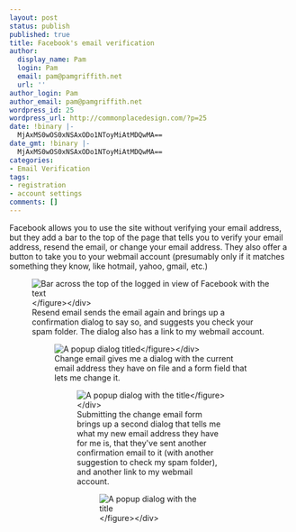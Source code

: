 ```yaml
---
layout: post
status: publish
published: true
title: Facebook's email verification
author:
  display_name: Pam
  login: Pam
  email: pam@pamgriffith.net
  url: ''
author_login: Pam
author_email: pam@pamgriffith.net
wordpress_id: 25
wordpress_url: http://commonplacedesign.com/?p=25
date: !binary |-
  MjAxMS0wOS0xNSAxODo1NToyMiAtMDQwMA==
date_gmt: !binary |-
  MjAxMS0wOS0xNSAxODo1NToyMiAtMDQwMA==
categories:
- Email Verification
tags:
- registration
- account settings
comments: []
---
```

<p>Facebook allows you to use the site without verifying your email address, but they add a bar to the top of the page that tells you to verify your email address, resend the email, or change your email address. They also offer a button to take you to your webmail account (presumably only if it matches something they know, like hotmail, yahoo, gmail, etc.)</p>
<div class="figure-wrapper">
<figure><img class="alignnone size-full wp-image-26" title="facebook-confirm-email-bar" src="http:&#47;&#47;commonplacedesign.com&#47;wp-content&#47;uploads&#47;facebook-confirm-email-bar.png" alt="Bar across the top of the logged in view of Facebook with the text "Pam, go to [redacted email address] to complete the sign-up process.", a button to go to my email, and links to resend the verification email or change my email address" &#47;><&#47;figure><&#47;div><br />
Resend email sends the email again and brings up a confirmation dialog to say so, and suggests you check your spam folder. The dialog also has a link to my webmail account.</p>
<div class="figure-wrapper">
<figure><img class="alignnone size-full wp-image-27" title="facebook-resend-email-dialog" src="http:&#47;&#47;commonplacedesign.com&#47;wp-content&#47;uploads&#47;facebook-resend-email-dialog.png" alt="A popup dialog titled "Email Resent" with the text "Another email was sent to: [redacted email] Please click on the link in that email to confirm your email address. Be sure to check your spam folder." It also has a "Go to your email" link and an ok button." &#47;><&#47;figure><&#47;div><br />
Change email gives me a dialog with the current email address they have on file and a form field that lets me change it.</p>
<div class="figure-wrapper">
<figure><img class="alignnone size-full wp-image-28" title="facebook-change-email-dialog" src="http:&#47;&#47;commonplacedesign.com&#47;wp-content&#47;uploads&#47;facebook-change-email-dialog.png" alt="A popup dialog with the title "Change Email Address" showing my current email and a form field to add a new email address. Buttons are "change email" and "cancel"." &#47;><&#47;figure><&#47;div><br />
Submitting the change email form brings up a second dialog that tells me what my new email address they have for me is, that they've sent another confirmation email to it (with another suggestion to check my spam folder), and another link to my webmail account.</p>
<div class="figure-wrapper">
<figure><img class="alignnone size-full wp-image-29" title="facebook-change-email-dialog-2" src="http:&#47;&#47;commonplacedesign.com&#47;wp-content&#47;uploads&#47;facebook-change-email-dialog-2.png" alt="A popup dialog with the title "Change Email Address" and text "Your email was changed to [redacted email] We sent an email to [redacted email]. Please click on the link in that email to confirm your email address. Be sure to check your spam folder." It also has a "Go to your email" link and an ok button." &#47;><&#47;figure><&#47;div></p>
